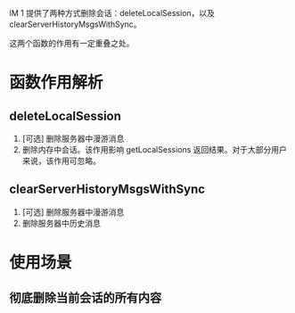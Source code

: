 IM 1 提供了两种方式删除会话：deleteLocalSession，以及 clearServerHistoryMsgsWithSync。

这两个函数的作用有一定重叠之处。

# 函数作用解析

## deleteLocalSession

1. [可选] 删除服务器中漫游消息
2. 删除内存中会话。该作用影响 getLocalSessions 返回结果。对于大部分用户来说，该作用可忽略。

## clearServerHistoryMsgsWithSync

1. [可选] 删除服务器中漫游消息
2. 删除服务器中历史消息

# 使用场景

## 彻底删除当前会话的所有内容
